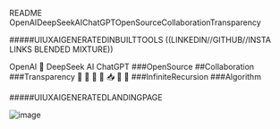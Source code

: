 README OpenAIDeepSeekAIChatGPTOpenSourceCollaborationTransparency

#####UIUXAIGENERATEDINBUILTTOOLS ((LINKEDIN//GITHUB//INSTA LINKS BLENDED MIXTURE))

OpenAI 🤎 DeepSeek AI ChatGPT ###OpenSource ##Collaboration ###Transparency
🐋 🤖 📧 📨 📥 📮 💌 ###InfiniteRecursion ###Algorithm

#####UIUXAIGENERATEDLANDINGPAGE

![image](https://github.com/user-attachments/assets/b0b36784-9061-4668-a0b9-42375bf1f8f6)
